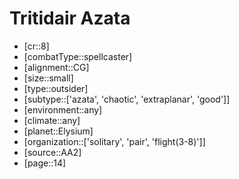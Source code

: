 
# Tritidair Azata

- [cr::8]
- [combatType::spellcaster]
- [alignment::CG]
- [size::small]
- [type::outsider]
- [subtype::['azata', 'chaotic', 'extraplanar', 'good']]
- [environment::any]
- [climate::any]
- [planet::Elysium]
- [organization::['solitary', 'pair', 'flight(3-8)']]
- [source::AA2]
- [page::14]

